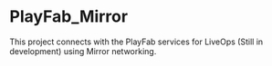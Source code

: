 # PlayFab_Mirror

This project connects with the PlayFab services for LiveOps (Still in development) using Mirror networking.
